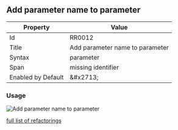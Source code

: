 ## Add parameter name to parameter

| Property | Value |
| -------- | ----- |
| Id | RR0012 |
| Title | Add parameter name to parameter |
| Syntax | parameter |
| Span | missing identifier |
| Enabled by Default | &\#x2713; |

### Usage

![Add parameter name to parameter](../../images/refactorings/AddParameterNameToParameter.png)

[full list of refactorings](Refactorings.md)